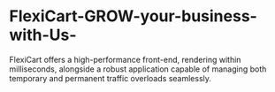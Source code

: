 # FlexiCart-GROW-your-business-with-Us-
FlexiCart offers a high-performance front-end, rendering within milliseconds, alongside a robust application capable of managing both temporary and permanent traffic overloads seamlessly. 
